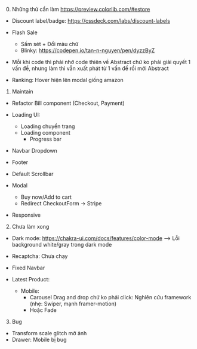 0. Những thứ cần làm
   https://preview.colorlib.com/#estore

- Discount label/badge: https://cssdeck.com/labs/discount-labels
- Flash Sale

  - Sấm sét + Đổi màu chữ
  - Blinky: https://codepen.io/tan-n-nguyen/pen/dyzzByZ

- Mỗi khi code thì phải nhớ code thiên về Abstract chứ ko phải giải quyết 1 vấn đề, nhưng làm thì vẫn xuất phát từ 1 vấn đề rồi mới Abstract

- Ranking: Hover hiện lên modal giống amazon

1. Maintain

- Refactor Bill component (Checkout, Payment)
- Loading UI:

  - Loading chuyển trang
  - Loading component
    - Progress bar

- Navbar Dropdown
- Footer
- Default Scrollbar
- Modal
  - Buy now/Add to cart
  - Redirect CheckoutForm -> Stripe
- Responsive

2. Chưa làm xong

- Dark mode: https://chakra-ui.com/docs/features/color-mode --> Lỗi background white/gray trong dark mode
- Recaptcha: Chưa chạy

- Fixed Navbar

- Latest Product:

  - Mobile:
    - Carousel Drag and drop chứ ko phải click: Nghiên cứu framework (nhẹ: Swiper, mạnh framer-motion)
    - Hoặc Fade

3. Bug

- Transform scale glitch mờ ảnh
- Drawer: Mobile bị bug
